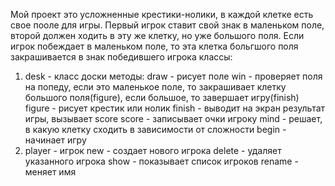 Мой проект это усложненные крестики-нолики, в каждой клетке есть свое пооле для игры. Первый игрок ставит свой знак в маленьком поле, второй должен ходить в эту же клетку, но уже большого поля. Если игрок побеждает в маленьком поле, то эта клетка больгшого поля закрашивается в знак победившего игрока
классы:
1) desk - класс доски
методы:
draw - рисует поле
win - проверяет поля на попеду, если это маленькое поле, то закрашивает клетку большого поля(figure), если большое, то завершает игру(finish)
figure - рисует крестик или нолик
finish - выводит на экран результат игры, вызывает score
score - записывает очки игроку
mind - решает, в какую клетку сходить в зависимости от сложности
begin - начинает игру
2) player - игрок
new - создает нового игрока
delete - удаляет указанного игрока
show - показывает список игроков
rename - меняет имя

